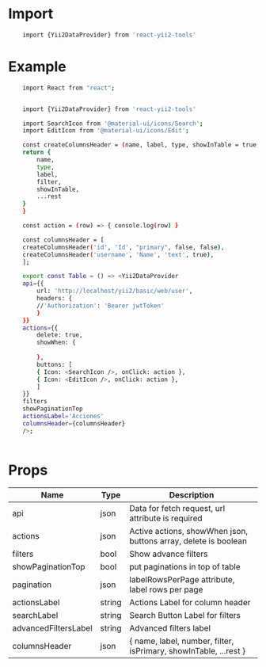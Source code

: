 # Import

```sh
    import {Yii2DataProvider} from 'react-yii2-tools'
```

# Example

```sh
    import React from "react";


    import {Yii2DataProvider} from 'react-yii2-tools'

    import SearchIcon from '@material-ui/icons/Search';
    import EditIcon from '@material-ui/icons/Edit';

    const createColumnsHeader = (name, label, type, showInTable = true, filter = true, rest) => {
    return {
        name,
        type,
        label,
        filter,
        showInTable,
        ...rest
    }
    }

    const action = (row) => { console.log(row) }

    const columnsHeader = [
    createColumnsHeader('id', 'Id', "primary", false, false),
    createColumnsHeader('username', 'Name', 'text', true),
    ];

    export const Table = () => <Yii2DataProvider
    api={{
        url: 'http://localhost/yii2/basic/web/user',
        headers: {
        //'Authorization': 'Bearer jwtToken'
        }
    }}
    actions={{
        delete: true,
        showWhen: {
        
        },
        buttons: [
        { Icon: <SearchIcon />, onClick: action },
        { Icon: <EditIcon />, onClick: action },
        ]
    }}
    filters
    showPaginationTop
    actionsLabel='Acciones'
    columnsHeader={columnsHeader}
    />;
  
```

# Props

| Name | Type | Description |
|------|------|-------------|
| api  | json  | Data for fetch request, url attribute is required |
| actions  | json  | Active actions, showWhen json, buttons array, delete is boolean |
| filters  | bool | Show advance filters |
| showPaginationTop  | bool | put paginations in top of table |
| pagination  | json  | labelRowsPerPage attribute, label rows per page |
| actionsLabel  | string  | Actions Label for column header |
| searchLabel  | string  | Search Button Label for filters |
| advancedFiltersLabel  | string  | Advanced filters label |
| columnsHeader  | json  | { name, label, number, filter, isPrimary, showInTable, ...rest	} |